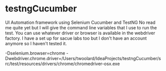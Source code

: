# testngCucumber
UI Automation framework using Selenium Cucumber and TestNG
No read me quite yet but I will give the command line variables that I use to run the test. You can use whatever driver
or browser is available in the webdriver factory. I have a set up for sacue labs too but I don't have an account anymore
so I haven't tested it.

-Dselenium.browser=chrome
-Dwebdriver.chrome.driver=/Users/twoolard/IdeaProjects/testngCucumber/src/test/resources/drivers/chrome/chromedriver-osx.exe
